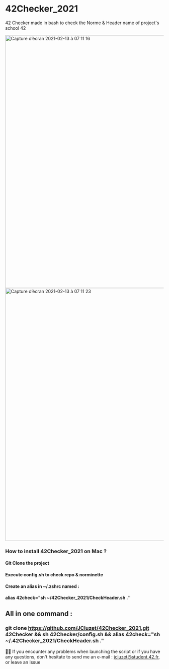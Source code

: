 # 42Checker_2021

42 Checker made in bash to check the Norme & Header name of project's school 42

<img width="803" alt="Capture d’écran 2021-02-13 à 07 11 16" src="https://user-images.githubusercontent.com/55356071/107843375-c3290980-6dca-11eb-8602-f36a0a264c8e.png">

<img width="803" alt="Capture d’écran 2021-02-13 à 07 11 23" src="https://user-images.githubusercontent.com/55356071/107843386-db008d80-6dca-11eb-814a-bb45dbabeb13.png">

### How to install 42Checker_2021 on Mac ?
#### Git Clone the project
#### Execute config.sh to check repo & norminette
#### Create an alias in ~/.zshrc named : 
#### alias 42check="sh ~/42Checker_2021/CheckHeader.sh ."

## All in one command : 

### git clone https://github.com/JCluzet/42Checker_2021.git 42Checker && sh 42Checker/config.sh && alias 42check="sh ~/.42Checker_2021/CheckHeader.sh ."

👋🏼 If you encounter any problems when launching the script or if you have any questions, don't hesitate to send me an e-mail : jcluzet@student.42.fr, or leave an Issue
